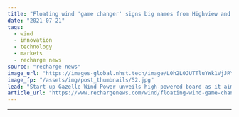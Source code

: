 ```yaml
---
title: "Floating wind 'game changer' signs big names from Highview and Iberdrola plus ex-EU climate chief"
date: "2021-07-21"
tags: 
  - wind
  - innovation
  - technology
  - markets
  - recharge news
source: "recharge news"
image_url: "https://images-global.nhst.tech/image/L0h2L0JUTTluYWk1VjJRY0lnbExYbEc1bDA4TmVYTTVyRkNCb01DRnNHUT0=/nhst/binary/9bfee92dcff8eeaaffccebaffcf3f605"
image_fp: "/assets/img/post_thumbnails/52.jpg"
lead: "Start-up Gazelle Wind Power unveils high-powered board as it aims to commercialise 'best of both worlds' platform technology"
article_url: "https://www.rechargenews.com/wind/floating-wind-game-changer-signs-big-names-from-highview-and-iberdrola-plus-ex-eu-climate-chief/2-1-1042827"
---
```


---
